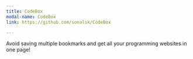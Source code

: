 ```yaml
---
title: CodeBox
modal-name: CodeBox
link: https://github.com/sonalsk/CodeBox

---
```


Avoid saving multiple bookmarks and get all your programming websites in one page!